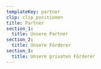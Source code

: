 ```yaml
---
templateKey: partner
clip: clip_positionen
title: Partner
section_1:
  title: Unsere Partner
section_2:
  title: Unsere Förderer
section_3:
  title: Unsere privaten Förderer
---
```


